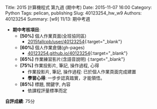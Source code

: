 Title: 2015 計算機程式 第九週 (期中考)
Date: 2015-11-07 16:00
Category: Python
Tags: pelican, publishing
Slug: 40123254_hw_w9
Authors: 40123254
Summary:  [w9] 11/13: 期中考週




  * **期中考核項目**:
      * **[50%]** 個人作業頁面(全班協同區)
        * [2015fallcpb/user/40123254](http://2015fallhw.github.io/2015fallcpb/user/40123154/){:target="_blank"}
      * **[60%]** 個人作業倉儲(gh-pages)
        * [40123254.github.io/40123254](http://40123254.github.io/40123254/){:target="_blank"}
      * **[65%]** 作業練習影片(含語音說明)
        {:target="_blank"}
      * **[75%]** 作業投影片, 筆記, 操作過程, 心得
        * 作業投影片, 筆記, 操作過程: 已於個人作業頁面完成建置
        * **學習心得**:
            一步步認真踏實，才能領悟。
      * **[85%]** 標題, 關鍵字, 內容
        * 依課程評量標準而定

  **自評成績**: 75分 




